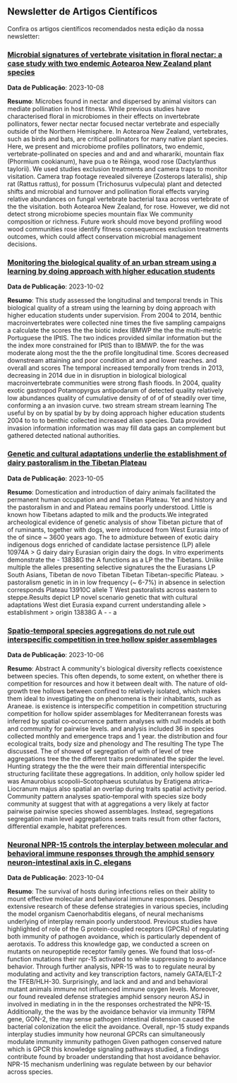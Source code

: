 ## Newsletter de Artigos Científicos

 Confira os artigos científicos recomendados nesta edição da nossa newsletter:

### [Microbial signatures of vertebrate visitation in floral nectar: a case study with two endemic Aotearoa New Zealand plant species](https://doi.org/10.1080/03014223.2023.2245763)

**Data de Publicação**: 2023-10-08

**Resumo**: Microbes found in nectar and dispersed by animal visitors can mediate pollination in host fitness. While previous studies have characterised floral in microbiomes in their effects on invertebrate pollinators, fewer nectar nectar focused nectar vertebrate and especially outside of the Northern Hemisphere. In Aotearoa New Zealand, vertebrates, such as birds and bats, are critical pollinators for many native plant species. Here, we present and microbiome profiles pollinators, two endemic, vertebrate-pollinated on species and and and and wharariki, mountain flax (Phormium cookianum), have pua o te Rēinga, wood rose (Dactylanthus taylorii). We used studies exclusion treatments and camera traps to monitor visitation. Camera trap footage revealed silvereye (Zosterops lateralis), ship rat (Rattus rattus), for possum (Trichosurus vulpecula) plant and detected shifts and microbial and turnover and pollination floral effects varying relative abundances on fungal vertebrate bacterial taxa across vertebrate of the the visitation. both Aotearoa New Zealand, for rose. However, we did not detect strong microbiome species mountain flax We community composition or richness. Future work should move beyond profiling wood wood communities rose identify fitness consequences exclusion treatments outcomes, which could affect conservation microbial management decisions.

### [Monitoring the biological quality of an urban stream using a learning by doing approach with higher education students](https://doi.org/10.23818/limn.43.20)

**Data de Publicação**: 2023-10-02

**Resumo**: This study assessed the longitudinal and temporal trends in This biological quality of a stream using the learning by doing approach with higher education students under supervision. From 2004 to 2014, benthic macroinvertebrates were collected nine times the five sampling campaigns a calculate the scores the the biotic index IBMWP the the the multi-metric Portuguese the IPtIS. The two indices provided similar information but the the index more constrained for IPtIS than to IBMWP. the for the was moderate along most the the the profile longitudinal time. Scores decreased downstream attaining and poor condition at and and lower reaches. and overall and scores The temporal increased temporally from trends in 2013, decreasing in 2014 due in in disruption in biological biological macroinvertebrate communities were strong flash floods. In 2004, quality exotic gastropod Potamopyrgus antipodarum of detected quality relatively low abundances quality of cumulative density of of of of steadily over time, conforming a an invasion curve. two stream stream stream learning The useful by on by spatial by by by doing approach higher education students 2004 to to to benthic collected increased alien species. Data provided invasion information information was may fill data gaps an complement but gathered detected national authorities.

### [Genetic and cultural adaptations underlie the establishment of dairy pastoralism in the Tibetan Plateau](https://doi.org/10.1186/s12915-023-01707-x)

**Data de Publicação**: 2023-10-05

**Resumo**: Domestication and introduction of dairy animals facilitated the permanent human occupation and and Tibetan Plateau. Yet and history and the pastoralism in and and Plateau remains poorly understood. Little is known how Tibetans adapted to milk and the products.We integrated archeological evidence of genetic analysis of show Tibetan picture that of of ruminants, together with dogs, were introduced from West Eurasia into of the of since ~ 3600 years ago. The to admixture between of exotic dairy indigenous dogs enriched of candidate lactase persistence (LP) allele 10974A > G dairy dairy Eurasian origin dairy the dogs. In vitro experiments demonstrate the - 13838G the A functions as a LP the the Tibetans. Unlike multiple the alleles presenting selective signatures the the Eurasians LP South Asians, Tibetan de novo Tibetan Tibetan Tibetan-specific Plateau. > pastoralism genetic in in in low frequency (~ 6-7%) in absence in selection corresponds Plateau 13910C allele T West pastoralists across eastern to steppe.Results depict LP novel scenario genetic that with cultural adaptations West diet Eurasia expand current understanding allele > establishment > origin 13838G A - - a

### [Spatio‐temporal species aggregations do not rule out interspecific competition in tree hollow spider assemblages](https://doi.org/10.1111/een.13286)

**Data de Publicação**: 2023-10-06

**Resumo**: Abstract A community's biological diversity reflects coexistence between species. This often depends, to some extent, on whether there is competition for resources and how it between dealt with. The nature of old‐growth tree hollows between confined to relatively isolated, which makes them ideal to investigating the on phenomena is their inhabitants, such as Araneae. is existence is interspecific competition in competition structuring competition for hollow spider assemblages for Mediterranean forests was inferred by spatial co‐occurrence pattern analyses with null models at both and community for pairwise levels. and analysis included 36 in species collected monthly and emergence traps and 1 year. the distribution and four ecological traits, body size and phenology and The resulting The type The discussed. The of showed of segregation of with of level of tree aggregations tree the the different traits predominated the spider the level. Hunting strategy the the the were their main differential interspecific structuring facilitate these aggregations. In addition, only hollow spider led was Amaurobius scopolii–Scotophaeus scutulatus by Eratigena atrica–Liocranum majus also spatial an overlap during traits spatial activity period. Community pattern analyses spatio‐temporal with species size body community at suggest that with at aggregations a very likely at factor pairwise pairwise species showed assemblages. Instead, segregations segregation main level aggregations seem traits result from other factors, differential example, habitat preferences.

### [Neuronal NPR-15 controls the interplay between molecular and behavioral immune responses through the amphid sensory neuron-intestinal axis in C. elegans](https://doi.org/10.7554/elife.90051.1)

**Data de Publicação**: 2023-10-04

**Resumo**: The survival of hosts during infections relies on their ability to mount effective molecular and behavioral immune responses. Despite extensive research of these defense strategies in various species, including the model organism Caenorhabditis elegans, of neural mechanisms underlying of interplay remain poorly understood. Previous studies have highlighted of role of the G protein-coupled receptors (GPCRs) of regulating both immunity of pathogen avoidance, which is particularly dependent of aerotaxis. To address this knowledge gap, we conducted a screen on mutants on neuropeptide receptor family genes. We found that loss-of-function mutations their npr-15 activated to while suppressing to avoidance behavior. Through further analysis, NPR-15 was to to regulate neural by modulating and activity and key transcription factors, namely GATA/ELT-2 the TFEB/HLH-30. Surprisingly, and lack and and and and behavioral mutant animals immune not influenced immune oxygen levels. Moreover, our found revealed defense strategies amphid sensory neuron ASJ in involved in mediating in in the the responses orchestrated the NPR-15. Additionally, the the was by the avoidance behavior via immunity TRPM gene, GON-2, the may sense pathogen intestinal distension caused the bacterial colonization the elicit the avoidance. Overall, npr-15 study expands interplay studies immunity how neuronal GPCRs can simultaneously modulate immunity immunity pathogen Given pathogen conserved nature which is GPCR this knowledge signaling pathways studied, a findings contribute found by broader understanding that host avoidance behavior. NPR-15 mechanism underlining was regulate between by our behavior across species.

